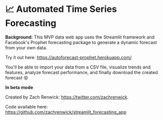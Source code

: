 # 📈 Automated Time Series Forecasting

**Background:** This MVP data web app uses the Streamlit framework and Facebook's Prophet forecasting package to generate a dynamic forecast from your own data. 

Try it out here: https://autoforecast-prophet.herokuapp.com/

You'll be able to import your data from a CSV file, visualize trends and features, analyze forecast performance, and finally download the created forecast 😵

**In beta mode**

Created by Zach Renwick: https://twitter.com/zachrenwick.

Code available here: https://github.com/zachrenwick/streamlit_forecasting_app
